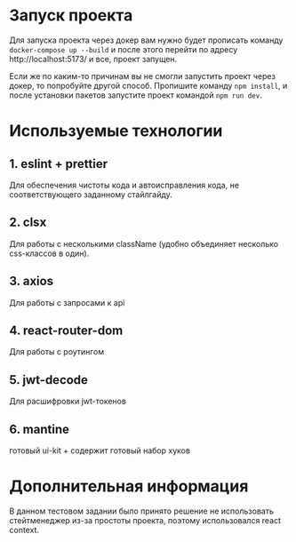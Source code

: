 # Запуск проекта
Для запуска проекта через докер вам нужно будет прописать команду `docker-compose up --build` и после этого 
перейти по адресу http://localhost:5173/ и все, проект запущен.

Если же по каким-то причинам вы не смогли запустить проект через докер, то попробуйте другой способ. Пропишите команду 
`npm install`, и после установки пакетов запустите проект командой `npm run dev`.

# Используемые технологии
## 1. eslint + prettier
Для обеспечения чистоты кода и автоисправления кода, не соответствующего заданному стайлгайду.
## 2. clsx
Для работы с несколькими className (удобно объединяет несколько css-классов в один).
## 3. axios
Для работы с запросами к api
## 4. react-router-dom
Для работы с роутингом
## 5. jwt-decode
Для расшифровки jwt-токенов
## 6. mantine
готовый ui-kit + содержит готовый набор хуков

# Дополнительная информация
В данном тестовом задании было принято решение не использовать стейтменеджер из-за
простоты проекта, поэтому использовался react context.



